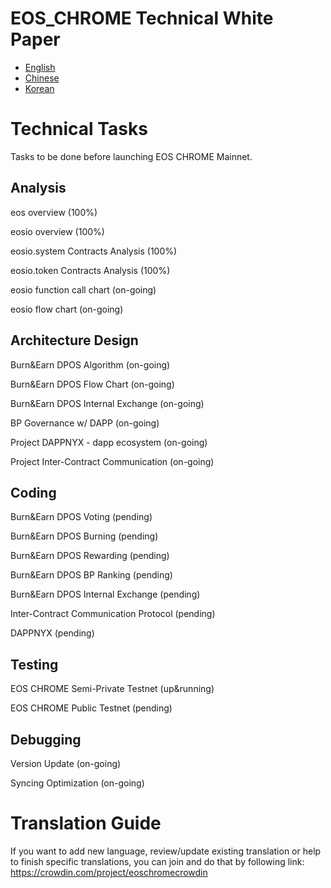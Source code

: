 # EOS_CHROME Technical White Paper

- [English](EN/TechnicalWhitePaper.md)
- [Chinese](CN/TechnicalWhitePaper.md)
- [Korean](KR/TechnicalWhitePaper.md)

# Technical Tasks
Tasks to be done before launching EOS CHROME Mainnet.

## Analysis
eos overview (100%)

eosio overview (100%)

eosio.system Contracts Analysis (100%)

eosio.token Contracts Analysis (100%)

eosio function call chart (on-going)

eosio flow chart (on-going)

## Architecture Design
Burn&Earn DPOS Algorithm (on-going)

Burn&Earn DPOS Flow Chart (on-going)

Burn&Earn DPOS Internal Exchange (on-going)

BP Governance w/ DAPP (on-going)

Project DAPPNYX - dapp ecosystem (on-going)

Project Inter-Contract Communication (on-going)

## Coding
Burn&Earn DPOS Voting (pending)

Burn&Earn DPOS Burning (pending)

Burn&Earn DPOS Rewarding (pending)

Burn&Earn DPOS BP Ranking (pending)

Burn&Earn DPOS Internal Exchange (pending)

Inter-Contract Communication Protocol (pending)

DAPPNYX (pending)

## Testing
EOS CHROME Semi-Private Testnet (up&running)

EOS CHROME Public Testnet (pending)

## Debugging
Version Update (on-going)

Syncing Optimization (on-going)

# Translation Guide

If you want to add new language, review/update existing translation or help to finish specific translations, you can join and do that by following link:
https://crowdin.com/project/eoschromecrowdin

